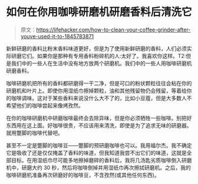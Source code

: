 # 如何在你用咖啡研磨机研磨香料后清洗它

> 原文：<https://lifehacker.com/how-to-clean-your-coffee-grinder-after-youve-used-it-to-1845783871>

新鲜研磨的香料比粉末香料味道更好，但是为了使用新鲜研磨的香料，人们必须实际研磨它们。如果你是那种有专用香料粉碎机的人:太好了。我喜欢你这样。T2:但是我们中的一些人在生活中没有地方放两个研磨机。我们中的一些人用咖啡研磨机研磨香料。



咖啡研磨机把所有的香料都研磨得一干二净，但是可口的粉状颗粒往往会粘在你的研磨机和叶片上。即使你用湿纸巾擦掉颗粒，油和其他残留物仍会残留，等着给你的咖啡调味。这对于某些香料来说没什么大不了的，比如小豆蔻，但是大多数人不希望他们的咖啡尝起来像烤孜然。

在你的咖啡研磨机中研磨咖啡最终会去除异味，但是你必须牺牲一些咖啡。别把好东西用在这上面。好咖啡很贵，不应该用来清洗，即使是为了追求无味的研磨器。就用蹩脚的咖啡代替吧。

甚至不一定是蹩脚的咖啡豆——蹩脚的预研磨咖啡也可以。我用福尔杰。我不确定它是吸收了还是仅仅掩盖了香料的味道，但我知道我尝不出它们的味道，这就是全部目标。在用湿纸巾尽可能多地擦掉磨碎的香料后，我将几汤匙劣质咖啡倒入研磨机中，研磨大约 30 秒，然后将咖啡倒掉并用湿纸巾再次擦拭研磨机。之后，我的咖啡研磨机准备再次研磨好的咖啡豆，不含孜然(或其他任何东西)。